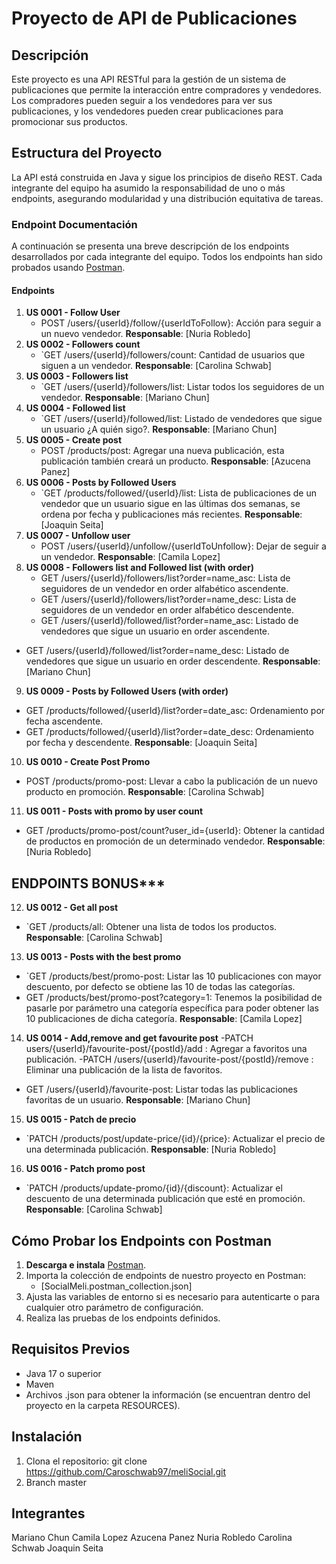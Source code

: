 # Proyecto de API de Publicaciones
## Descripción
Este proyecto es una API RESTful para la gestión de un sistema de publicaciones que permite la interacción entre compradores y vendedores. Los compradores pueden seguir a los vendedores para ver sus publicaciones, y los vendedores pueden crear publicaciones para promocionar sus productos.

## Estructura del Proyecto
La API está construida en Java y sigue los principios de diseño REST. Cada integrante del equipo ha asumido la responsabilidad de uno o más endpoints, asegurando modularidad y una distribución equitativa de tareas.

### Endpoint Documentación
A continuación se presenta una breve descripción de los endpoints desarrollados por cada integrante del equipo. Todos los endpoints han sido probados usando [Postman](https://www.postman.com/).

#### Endpoints
1. **US 0001 - Follow User**
   - POST /users/{userId}/follow/{userIdToFollow}: Acción para seguir a un nuevo vendedor.
   **Responsable**: [Nuria Robledo]
2. **US 0002 - Followers count**
   - `GET /users/{userId}/followers/count: Cantidad de usuarios que siguen a un vendedor.
   **Responsable**: [Carolina Schwab]
3. **US 0003 - Followers list**
   - `GET /users/{userId}/followers/list: Listar todos los seguidores de un vendedor.
   **Responsable**: [Mariano Chun]
4. **US 0004 - Followed list**
   - `GET /users/{userId}/followed/list: Listado de vendedores que sigue un usuario ¿A quién sigo?.
   **Responsable**: [Mariano Chun]
5. **US 0005 - Create post**
   - POST /products/post: Agregar una nueva publicación, esta publicación también creará un producto.
   **Responsable**: [Azucena Panez]
6. **US 0006 - Posts by Followed Users**
   - `GET /products/followed/{userId}/list: Lista de publicaciones de un vendedor que un usuario sigue en las últimas dos semanas, se ordena por fecha y publicaciones más recientes.
   **Responsable**: [Joaquin Seita]
7. **US 0007 - Unfollow user**
   - POST /users/{userId}/unfollow/{userIdToUnfollow}: Dejar de seguir a un vendedor.
   **Responsable**: [Camila Lopez]
8. **US 0008 - Followers list and Followed list (with order)**
   - GET /users/{userId}/followers/list?order=name_asc: Lista de seguidores de un vendedor en order alfabético ascendente.
   - GET /users/{userId}/followers/list?order=name_desc: Lista de seguidores de un vendedor en order alfabético descendente.
   - GET /users/{userId}/followed/list?order=name_asc:  Listado de vendedores que sigue un usuario en order ascendente.
  - GET /users/{userId}/followed/list?order=name_desc:  Listado de vendedores que sigue un usuario en order descendente.
   **Responsable**: [Mariano Chun]
9. **US 0009 - Posts by Followed Users (with order)**
 - GET /products/followed/{userId}/list?order=date_asc: Ordenamiento por fecha ascendente.
 - GET /products/followed/{userId}/list?order=date_desc: Ordenamiento por fecha y descendente.
   **Responsable**: [Joaquin Seita]
10. **US 0010 - Create Post Promo**
   - POST /products/promo-post: Llevar a cabo la publicación de un nuevo producto en promoción.
   **Responsable**: [Carolina Schwab]
11. **US 0011 - Posts with promo by user count**
   - GET /products/promo-post/count?user_id={userId}: Obtener la cantidad de productos en promoción de un determinado vendedor.
   **Responsable**: [Nuria Robledo]
## ENDPOINTS BONUS***
12. **US 0012 - Get all post**
   - `GET /products/all: Obtener una lista de todos los productos.
   **Responsable**: [Carolina Schwab]
13. **US 0013 - Posts with the best promo**
   - `GET /products/best/promo-post: Listar las 10 publicaciones con mayor descuento, por defecto se obtiene las 10 de todas las categorías. 
  - GET /products/best/promo-post?category=1: Tenemos la posibilidad de pasarle por parámetro una categoría específica para poder obtener las 10 publicaciones de dicha categoría.
   **Responsable**: [Camila Lopez]
14. **US 0014 - Add,remove and get favourite post**
   -PATCH users/{userId}/favourite-post/{postId}/add : Agregar a favoritos una publicación.
  -PATCH /users/{userId}/favourite-post/{postId}/remove  : Eliminar una publicación de la lista de favoritos. 
  - GET /users/{userId}/favourite-post: Listar todas las publicaciones favoritas de un usuario.
   **Responsable**: [Mariano Chun]
15. **US 0015 - Patch de precio**
   - `PATCH /products/post/update-price/{id}/{price}: Actualizar el precio de una determinada publicación.
   **Responsable**: [Nuria Robledo]
16. **US 0016 - Patch promo post**
   - `PATCH /products/update-promo/{id}/{discount}: Actualizar el descuento de una determinada publicación que esté en promoción.
   **Responsable**: [Carolina Schwab]

## Cómo Probar los Endpoints con Postman
1. **Descarga e instala** [Postman](https://www.postman.com/downloads/).
2. Importa la colección de endpoints de nuestro proyecto en Postman:
   - [SocialMeli.postman_collection.json]
3. Ajusta las variables de entorno si es necesario para autenticarte o para cualquier otro parámetro de configuración.
4. Realiza las pruebas de los endpoints definidos.

## Requisitos Previos
- Java 17 o superior
- Maven
- Archivos .json para obtener la información (se encuentran dentro del proyecto en la carpeta RESOURCES).

## Instalación
1. Clona el repositorio:
   git clone https://github.com/Caroschwab97/meliSocial.git
2. Branch master
   
## Integrantes
Mariano Chun
Camila Lopez
Azucena Panez
Nuria Robledo
Carolina Schwab
Joaquin Seita

